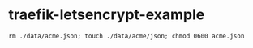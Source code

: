 # traefik-letsencrypt-example
```shell
rm ./data/acme.json; touch ./data/acme/json; chmod 0600 acme.json
```
